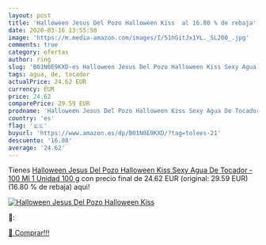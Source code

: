 ```yaml
---
layout: post
title: 'Halloween Jesus Del Pozo Halloween Kiss  al 16.80 % de rebaja'
date: 2020-03-16 13:55:50
image: 'https://m.media-amazon.com/images/I/51hGitJx1YL._SL200_.jpg'
comments: true
category: ofertas
author: ring
slug: 'B01N0E9KXD-es Halloween Jesus Del Pozo Halloween Kiss Sexy Agua De...'
tags: agua, de, tocador
actualPrice: 24.62 EUR
currency: EUR
price: 24.62
comparePrice: 29.59 EUR
prodname: 'Halloween Jesus Del Pozo Halloween Kiss Sexy Agua De Tocador - 100 Ml 1 Unidad 100 g'
country: 'es'
flag: '🇪🇸'
buyurl: 'https://www.amazon.es/dp/B01N0E9KXD/?tag=tolees-21'
descuento: '16.80'
average: '24.62'
---
```


Tienes [Halloween Jesus Del Pozo Halloween Kiss Sexy Agua De Tocador - 100 Ml 1 Unidad 100 g](https://www.amazon.es/dp/B01N0E9KXD/?tag=tolees-21) con precio final de  24.62 EUR (original: 29.59 EUR) (16.80 %  de rebaja) aqui!

[![Halloween Jesus Del Pozo Halloween Kiss ](https://m.media-amazon.com/images/I/51hGitJx1YL._SL200_.jpg)](https://www.amazon.es/dp/B01N0E9KXD/?tag=tolees-21)

🔎:


[🛒 Comprar!!!](https://www.amazon.es/dp/B01N0E9KXD/?tag=tolees-21)

